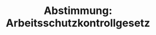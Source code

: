 ---
abstimmung:
  abstimmung: 1
  bundestagssitzung: 201
  datum: 16. Dezember 2020
  legislaturperiode: 19
categories:
- Todo
data:
- title: Abstimmungsergebnis 20201216_1-data.pdf
  url: /res/2021-btw/abstimmungsergebnisse/20201216_1-data.pdf
- title: Abstimmungsergebnis 20201216_1_xls-data.xlsx
  url: /res/2021-btw/abstimmungsergebnisse/20201216_1_xls-data.xlsx
- title: Abstimmungsergebnis 20201216_1_xls-data.csv
  url: /res/2021-btw/abstimmungsergebnisse/csv/20201216_1_xls-data.csv
documents:
- local: /res/2021-btw/drucksachen/21978.pdf
  title: Drucksache 19/21978
  url: https://dip21.bundestag.de/dip21/btd/19/219/1921978.pdf
- local: /res/2021-btw/drucksachen/22772.pdf
  title: Drucksache 19/22772
  url: https://dip21.bundestag.de/dip21/btd/19/227/1922772.pdf
- local: /res/2021-btw/drucksachen/25141.pdf
  title: Drucksache 19/25141
  url: https://dip21.bundestag.de/dip21/btd/19/251/1925141.pdf
ergebnis:
  AfD:
    enthaltung: 2
    gesamt: 88
    ja: 0
    nein: 71
    nichtabgegeben: 15
    ungueltig: 0
  Bündnis 90/Die Grünen:
    enthaltung: 0
    gesamt: 67
    ja: 62
    nein: 0
    nichtabgegeben: 5
    ungueltig: 0
  Die Linke:
    enthaltung: 0
    gesamt: 69
    ja: 51
    nein: 0
    nichtabgegeben: 18
    ungueltig: 0
  FDP:
    enthaltung: 0
    gesamt: 80
    ja: 0
    nein: 76
    nichtabgegeben: 4
    ungueltig: 0
  cdu/csu:
    enthaltung: 1
    gesamt: 246
    ja: 228
    nein: 3
    nichtabgegeben: 14
    ungueltig: 0
  file: 20201216_1_xls-data.xlsx
  fraktionslos:
    enthaltung: 2
    gesamt: 7
    ja: 0
    nein: 2
    nichtabgegeben: 3
    ungueltig: 0
  spd:
    enthaltung: 0
    gesamt: 152
    ja: 132
    nein: 0
    nichtabgegeben: 20
    ungueltig: 0
layout: abstimmung
links:
- title: Link zu bundestag.de
  url: https://www.bundestag.de/parlament/plenum/abstimmung/abstimmung?id=707
preview: 'Deutscher Bundestag


  201. Sitzung des Deutschen Bundestages

  am Mittwoch, 16. Dezember 2020


  Endgültiges Ergebnis der Namentlichen Abstimmung Nr. 1


  Gesetzentwurf der Bundesregierung

  Entwurf eines Gesetzes zur Verbesserung des Vollzugs im Arbeitsschutz

  (Arbeitsschutzkontrollgesetz)

  Drs. 19/21978, 19/22772 und 19/25141'
tags:
- Todo
title: 'Abstimmung: Arbeitsschutzkontrollgesetz'
---